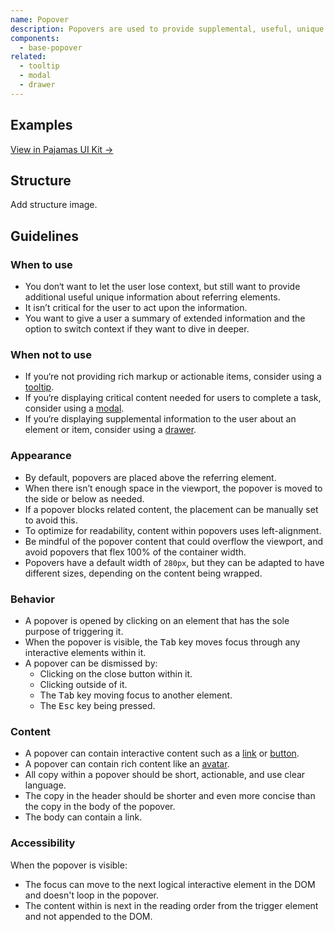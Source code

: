 ```yaml
---
name: Popover
description: Popovers are used to provide supplemental, useful, unique information about an element, including one or multiple actionable elements. They inform the user of additional information within the context of their original view, but without forcing the user to act upon it like a modal.
components:
  - base-popover
related:
  - tooltip
  - modal
  - drawer
---
```


## Examples

<story-viewer component="base-popover" title="Popover"></story-viewer>

<story-viewer component="base-popover" story="with-close-button" args-triggers="click" title="With close"></story-viewer>

[View in Pajamas UI Kit →](https://www.figma.com/file/qEddyqCrI7kPSBjGmwkZzQ/Component-library?node-id=425%3A131)

## Structure

<todo>Add structure image.</todo>

## Guidelines

### When to use

- You don‘t want to let the user lose context, but still want to provide additional useful unique information about referring elements.
- It isn’t critical for the user to act upon the information.
- You want to give a user a summary of extended information and the option to switch context if they want to dive in deeper.

### When not to use

- If you‘re not providing rich markup or actionable items, consider using a [tooltip](/components/tooltip).
- If you‘re displaying critical content needed for users to complete a task, consider using a [modal](/components/modal).
- If you‘re displaying supplemental information to the user about an element or item, consider using a [drawer](/components/drawer).

### Appearance

- By default, popovers are placed above the referring element. 
- When there isn’t enough space in the viewport, the popover is moved to the side or below as needed. 
- If a popover blocks related content, the placement can be manually set to avoid this.
- To optimize for readability, content within popovers uses left-alignment.
- Be mindful of the popover content that could overflow the viewport, and avoid popovers that flex 100% of the container width.
- Popovers have a default width of `280px`, but they can be adapted to have different sizes, depending on the content being wrapped.

### Behavior

- A popover is opened by clicking on an element that has the sole purpose of triggering it.
- When the popover is visible, the <kbd>Tab</kbd> key moves focus through any interactive elements within it.
- A popover can be dismissed by:
    - Clicking on the close button within it.
    - Clicking outside of it.
    - The <kbd>Tab</kbd> key moving focus to another element. 
    - The <kbd>Esc</kbd> key being pressed.

### Content

- A popover can contain interactive content such as a [link](/components/link) or [button](/components/button).
- A popover can contain rich content like an [avatar](/components/avatar).
- All copy within a popover should be short, actionable, and use clear language. 
- The copy in the header should be shorter and even more concise than the copy in the body of the popover. 
- The body can contain a link.

### Accessibility

When the popover is visible:
- The focus can move to the next logical interactive element in the DOM and doesn't loop in the popover.
- The content within is next in the reading order from the trigger element and not appended to the DOM.
